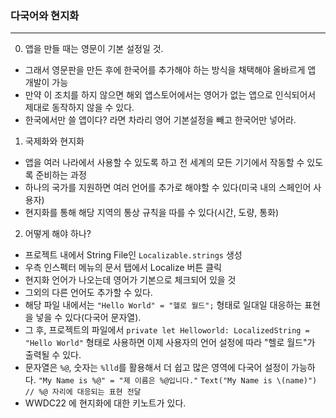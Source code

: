 ### 다국어와 현지화
---

0. 앱을 만들 때는 영문이 기본 설정일 것.
- 그래서 영문판을 만든 후에 한국어를 추가해야 하는 방식을 채택해야 올바르게 앱 개발이 가능
- 만약 이 조치를 하지 않으면 해외 앱스토어에서는 영어가 없는 앱으로 인식되어서 제대로 동작하지 않을 수 있다.
- 한국에서만 쓸 앱이다? 라면 차라리 영어 기본설정을 빼고 한국어만 넣어라.

1. 국제화와 현지화
- 앱을 여러 나라에서 사용할 수 있도록 하고 전 세계의 모든 기기에서 작동할 수 있도록 준비하는 과정
- 하나의 국가를 지원하면 여러 언어를 추가로 해야할 수 있다(미국 내의 스페인어 사용자)
- 현지화를 통해 해당 지역의 통상 규칙을 따를 수 있다(시간, 도량, 통화)

2. 어떻게 해야 하나?
- 프로젝트 내에서 String File인 `Localizable.strings` 생성
- 우측 인스펙터 메뉴의 문서 탭에서 Localize 버튼 클릭
- 현지화 언어가 나오는데 영어가 기본으로 체크되어 있을 것
- 그외의 다른 언어도 추가할 수 있다.
- 해당 파일 내에서는 `"Hello World" = "헬로 월드";` 형태로 일대일 대응하는 표현을 넣을 수 있다(다국어 문자열).
- 그 후, 프로젝트의 파일에서
    `private let Helloworld: LocalizedString = "Hello World"`
    형태로 사용하면 이제 사용자의 언어 설정에 따라 "헬로 월드"가 출력될 수 있다.
- 문자열은 `%@`, 숫자는 `%lld`를 활용해서 더 쉽고 많은 영역에 다국어 설정이 가능하다.
    `"My Name is %@" = "제 이름은 %@입니다."`
    `Text("My Name is \(name)") // %@ 자리에 대응되는 표현 전달`
- WWDC22 에 현지화에 대한 키노트가 있다.

